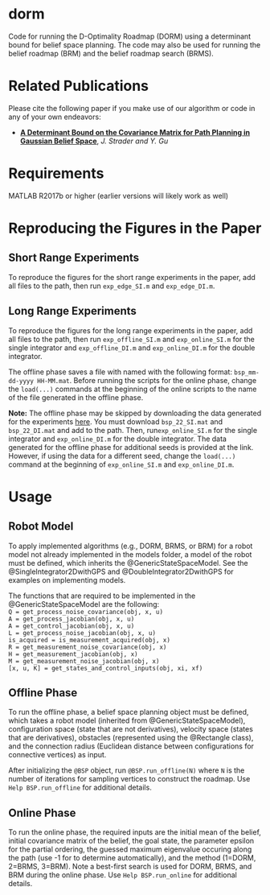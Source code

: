 # dorm
Code for running the D-Optimality Roadmap (DORM) using a determinant bound for belief space planning. The code may also be used for running the belief roadmap (BRM) and the belief roadmap search (BRMS).

# Related Publications #
Please cite the following paper if you make use of our algorithm or code in any of your own endeavors:

* **[A Determinant Bound on the Covariance Matrix for Path Planning in Gaussian Belief Space](...)**, *J. Strader and Y. Gu*

# Requirements #
MATLAB R2017b or higher (earlier versions will likely work as well)

# Reproducing the Figures in the Paper #
## Short Range Experiments ##
To reproduce the figures for the short range experiments in the paper, add all files to the path, then run `exp_edge_SI.m` and `exp_edge_DI.m`.

## Long Range Experiments ##
To reproduce the figures for the long range experiments in the paper, add all files to the path, then run `exp_offline_SI.m` and `exp_online_SI.m` for the single integrator and `exp_offline_DI.m` and `exp_online_DI.m` for the double integrator. 

The offline phase saves a file with named with the following format: `bsp_mm-dd-yyyy HH-MM.mat`. Before running the scripts for the online phase, change the `load(...)` commands at the beginning of the online scripts to the name of the file generated in the offline phase.

**Note:** The offline phase may be skipped by downloading the data generated for the experiments [here](https://drive.google.com/drive/folders/1zgiV1a3GxgNoxA_QA_tgA3r1ysOj_V37?usp=sharing). You must download `bsp_22_SI.mat` and `bsp_22_DI.mat` and add to the path. Then, run`exp_online_SI.m` for the single integrator and `exp_online_DI.m` for the double integrator. The data generated for the offline phase for additional seeds is provided at the link. However, if using the data for a different seed, change the `load(...)` command at the beginning of `exp_online_SI.m` and `exp_online_DI.m`.

# Usage #
## Robot Model ##
To apply implemented algorithms (e.g., DORM, BRMS, or BRM) for a robot model not already implemented in the models folder, a model of the robot must be defined, which inherits the @GenericStateSpaceModel. See the @SingleIntegrator2DwithGPS and @DoubleIntegrator2DwithGPS for examples on implementing models.

The functions that are required to be implemented in the @GenericStateSpaceModel are the following:  
`Q = get_process_noise_covariance(obj, x, u)`  
`A = get_process_jacobian(obj, x, u)`  
`A = get_control_jacobian(obj, x, u)`  
`L = get_process_noise_jacobian(obj, x, u)`  
`is_acquired = is_measurement_acquired(obj, x)`  
`R = get_measurement_noise_covariance(obj, x)`  
`H = get_measurement_jacobian(obj, x)`  
`M = get_measurement_noise_jacobian(obj, x)`  
`[x, u, K] = get_states_and_control_inputs(obj, xi, xf)`  

## Offline Phase ##
To run the offline phase, a belief space planning object must be defined, which takes a robot model (inherited from @GenericStateSpaceModel), configuration space (state that are not derivatives), velocity space (states that are derivatives), obstacles (represented using the @Rectangle class), and the connection radius (Euclidean distance between configurations for connective vertices) as input.

After initializing the `@BSP` object, run `@BSP.run_offline(N)` where `N` is the number of iterations for sampling vertices to construct the roadmap. Use `Help BSP.run_offline` for additional details.

## Online Phase ##
To run the online phase, the required inputs are the initial mean of the belief, initial covariance matrix of the belief, the goal state, the parameter epsilon for the partial ordering, the guessed maximum eigenvalue occuring along the path (use -1 for to determine automatically), and the method (1=DORM, 2=BRMS, 3=BRM). Note a best-first search is used for DORM, BRMS, and BRM during the online phase. Use `Help BSP.run_online` for additional details.

